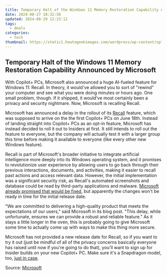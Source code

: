 ```yaml
---
title: Temporary Halt of the Windows 11 Memory Restoration Capability Announced by Microsoft
date: 2024-08-27 18:32:58
updated: 2024-08-29 12:23:12
tags:
  - deals
categories:
  - tech
thumbnail: https://static1.howtogeekimages.com/wordpress/wp-content/uploads/2024/01/windows-11-logo.jpg
---
```


## Temporary Halt of the Windows 11 Memory Restoration Capability Announced by Microsoft

With Copilot+ PCs, Microsoft also announced a huge AI-fueled feature for Windows 11: Recall. In theory, it would've allowed you to sort of "rewind" your computer and see what you were doing minutes or hours ago. One small problem, though. If it shipped, it would've most certainly been a privacy and security nightmare. Now, Microsoft is recalling Recall.

 Microsoft has announced a delay in the rollout of its [Recall](https://tech-hub.techidaily.com/leveraging-chatgpt-for-effective-meditation-routines-a-step-by-step-guide/) feature, which was supposed to arrive on the the first Copilot+ PCs on June 18th. Instead of landing straight into Copilot+ PCs as an opt-in feature, Microsoft has instead decided to roll it out to Insiders at first. It still intends to roll out the feature to everyone, but the company will actually test it with a larger group this time before making it available to everyone (like every other new Windows feature).

 Recall is part of Microsoft's broader initiative to integrate artificial intelligence more deeply into its Windows operating system, and it promises to revolutionize user experience by allowing users to go back through their previous interactions, documents, and activities, making it easier to recall past actions and access relevant data. However, the initial implementation was a significant security risk, as Recall's automated screenshots and database could be read by third-party applications and malware. [Microsoft already promised that would be fixed](https://youtube-stream.techidaily.com/in-2024-the-best-of-yt-a-deep-dive-into-music-dance-clips-23/), but apparently the changes won't be ready in time for the initial release date.

 "We are committed to delivering a high-quality product that meets the expectations of our users," said Microsoft in its blog post. "This delay, while unfortunate, ensures we can provide a robust and reliable feature." As it stays a little longer in the oven, this is probably going to give Microsoft some time to actually come up with ways to make this thing more secure.

 Microsoft has not provided a new release date for Recall, so if you want to try it out (just be mindful of all of the privacy concerns basically everyone has raised until now if you're going to do that), you'll want to sign up for Insider builds on your new Copilot+ PC. Make sure it's a Snapdragon model, too, [just in case](https://vp-tips.techidaily.com/updated-comprehensive-guide-to-crafting-professional-haul-videos/).

 Source: [Microsoft](https://www.theverge.com/2024/6/13/24178144/microsoft-windows-ai-recall-feature-delay)

<ins class="adsbygoogle"
     style="display:block"
     data-ad-format="autorelaxed"
     data-ad-client="ca-pub-7571918770474297"
     data-ad-slot="1223367746"></ins>



<ins class="adsbygoogle"
     style="display:block"
     data-ad-client="ca-pub-7571918770474297"
     data-ad-slot="8358498916"
     data-ad-format="auto"
     data-full-width-responsive="true"></ins>
